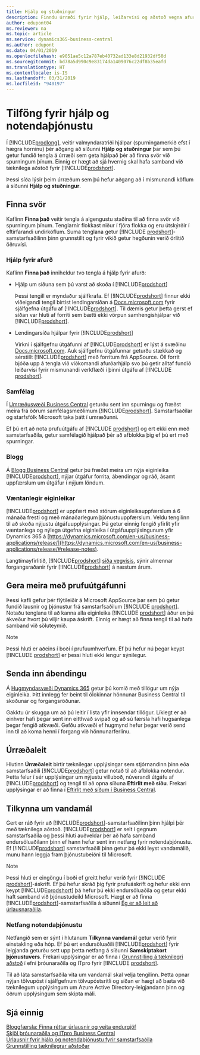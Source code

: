 ```yaml
---
title: Hjálp og stuðningur
description: Finndu úrræði fyrir hjálp, leiðarvísi og aðstoð vegna afurðar og kynntu þér hvernig á að fá tæknilega aðstoð fyrir Business Central.
author: edupont04
ms.reviewer: na
ms.topic: article
ms.service: dynamics365-business-central
ms.author: edupont
ms.date: 04/01/2019
ms.openlocfilehash: e9051ae5c12a787eb40732ad133e8d21932df50d
ms.sourcegitcommit: bd78a5d990c9e83174da1409076c22df8b35eafd
ms.translationtype: HT
ms.contentlocale: is-IS
ms.lasthandoff: 03/31/2019
ms.locfileid: "940197"
---
```

# <a name="resources-for-help-and-support"></a>Tilföng fyrir hjálp og notendaþjónustu

Í [!INCLUDE[prodlong](includes/prodlong.md)], veitir valmyndaratriði hjálpar (spurningamerkið efst í hægra horninu) þér aðgang að síðunni **Hjálp og stuðningur** þar sem þú getur fundið tengla á úrræði sem geta hjálpað þér að finna svör við spurningum þínum. Einnig er hægt að sjá hvernig skal hafa samband við tæknilega aðstoð fyrir [!INCLUDE[prodshort](includes/prodshort.md)].  

Þessi síða lýsir þeim úrræðum sem þú hefur aðgang að í mismunandi köflum á síðunni **Hjálp og stuðningur**.  

## <a name="finding-answers"></a>Finna svör

Kaflinn **Finna það** veitir tengla á algengustu staðina til að finna svör við spurningum þínum. Tenglarnir flokkast niður í fjóra flokka og eru útskýrðir í eftirfarandi undirköflum. Suma tenglana getur [!INCLUDE [prodshort](includes/prodshort.md)]-samstarfsaðilinn þinn grunnstillt og fyrir vikið getur hegðunin verið örlítið öðruvísi.  

### <a name="product-help"></a>Hjálp fyrir afurð

Kaflinn **Finna það** inniheldur tvo tengla á hjálp fyrir afurð:

- Hjálp um síðuna sem þú varst að skoða í [!INCLUDE[prodshort](includes/prodshort.md)]  

  Þessi tengill er myndaður sjálfkrafa. Ef [!INCLUDE[prodshort](includes/prodshort.md)] finnur ekki viðeigandi tengil birtist lendingarsíðan á [Docs.microsoft.com](index.md) fyrir sjálfgefna útgáfu af [!INCLUDE[prodshort](includes/prodshort.md)]. Til dæmis getur þetta gerst ef síðan var hluti af forriti sem bætti ekki vörpun samhengishjálpar við [!INCLUDE[prodshort](includes/prodshort.md)].  
- Lendingarsíða hjálpar fyrir [!INCLUDE[prodshort](includes/prodshort.md)]  

  Virkni í sjálfgefnu útgáfunni af [!INCLUDE[prodshort](includes/prodshort.md)] er lýst á svæðinu [Docs.microsoft.com](https://docs.microsoft.com/dynamics365/business-central). Auk sjálfgefnu útgáfunnar geturðu stækkað og sérstillt [!INCLUDE[prodshort](includes/prodshort.md)] með forritum frá AppSource. Öll forrit bjóða upp á tengla við viðkomandi afurðarhjálp svo þú getir alltaf fundið leiðarvísi fyrir mismunandi verkflæði í þinni útgáfu af [!INCLUDE [prodshort](includes/prodshort.md)].  

### <a name="community"></a>Samfélag

Í [Umræðusvæði Business Central](https://community.dynamics.com/business/f) geturðu sent inn spurningu og fræðst meira frá öðrum samfélagsmeðlimum [!INCLUDE[prodshort](includes/prodshort.md)]. Samstarfsaðilar og starfsfólk Microsoft taka þátt í umræðunni.  

Ef þú ert að nota prufuútgáfu af [!INCLUDE [prodshort](includes/prodshort.md)] og ert ekki enn með samstarfsaðila, getur samfélagið hjálpað þér að afblokka þig ef þú ert með spurningar.  

### <a name="blog"></a>Blogg

Á [Blogg Business Central](https://community.dynamics.com/business/b/financials) getur þú fræðst meira um nýja eiginleika [!INCLUDE[prodshort](includes/prodshort.md)], nýjar útgáfur forrita, ábendingar og ráð, ásamt uppfærslum um útgáfur í nýjum löndum.  

### <a name="capabilities-coming-soon"></a>Væntanlegir eiginleikar

[!INCLUDE[prodshort](includes/prodshort.md)] er uppfært með stórum eiginleikauppfærslum á 6 mánaða fresti og með mánaðarlegum þjónustuuppfærslum. Veldu tengilinn til að skoða nýjustu útgáfuupplýsingar. Þú getur einnig fengið yfirlit yfir væntanlega og nýlega útgefna eiginleika í útgáfuupplýsingunum yfir Dynamics 365 á [https://dynamics.microsoft.com/en-us/business-applications/release/](https://dynamics.microsoft.com/en-us/business-applications/release/#release-notes).  

Langtímayfirlitið, [!INCLUDE[prodshort](includes/prodshort.md)] [síða vegvísis](https://dynamics.microsoft.com/roadmap/business-central/), sýnir almennar forgangsraðanir fyrir [!INCLUDE[prodshort](includes/prodshort.md)] á næstum árum.  

## <a name="do-more-with-your-trial"></a>Gera meira með prufuútgáfunni

Þessi kafli gefur þér flýtileiðir á Microsoft AppSource þar sem þú getur fundið lausnir og þjónustur frá samstarfsaðilum [!INCLUDE [prodshort](includes/prodshort.md)]. Notaðu tenglana til að kanna alla eiginleika [!INCLUDE [prodshort](includes/prodshort.md)] áður en þú ákveður hvort þú viljir kaupa áskrift. Einnig er hægt að finna tengil til að hafa samband við söluteymið.

> [!NOTE]
> Þessi hluti er aðeins í boði í prufuumhverfum. Ef þú hefur nú þegar keypt [!INCLUDE [prodshort](includes/prodshort.md)] er þessi hluti ekki lengur sýnilegur.

## <a name="give-feedback"></a>Senda inn ábendingu

Á [Hugmyndasvæði Dynamics 365](https://aka.ms/bcideas) getur þú komið með tillögur um nýja eiginleika. Þitt innlegg fer beint til ólokinnar hönnunar Business Central til skoðunar og forgangsröðunar.  

Gakktu úr skugga um að þú leitir í lista yfir innsendar tillögur. Líklegt er að einhver hafi þegar sent inn eitthvað svipað og að sú færsla hafi hugsanlega þegar fengið atkvæði. Gefðu atkvæði ef hugmynd hefur þegar verið send inn til að koma henni í forgang við hönnunarferlinu.  

## <a name="troubleshooting"></a>Úrræðaleit

Hlutinn **Úrræðaleit** birtir tæknilegar upplýsingar sem stjórnandinn þinn eða samstarfsaðili [!INCLUDE[prodshort](includes/prodshort.md)] getur notað til að afblokka notendur. Þetta felur í sér upplýsingar um nýjustu villuboð, núverandi útgáfu af [!INCLUDE[prodshort](includes/prodshort.md)] og tengil til að opna síðuna **Eftirlit með síðu**. Frekari upplýsingar er að finna í [Eftirlit með síðum í Business Central](across-inspect-page.md).  

## <a name="report-a-problem"></a>Tilkynna um vandamál

Gert er ráð fyrir að [!INCLUDE[prodshort](includes/prodshort.md)]-samstarfsaðilinn þinn hjálpi þér með tæknilega aðstoð. [!INCLUDE[prodshort](includes/prodshort.md)] er selt í gegnum samstarfsaðila og þessi hluti auðveldar þér að hafa samband endursöluaðilann þinn ef hann hefur sent inn netfang fyrir notendaþjónustu. Ef [!INCLUDE[prodshort](includes/prodshort.md)] samstarfsaðili þinn getur þá ekki leyst vandamálið, munu hann leggja fram þjónustubeiðni til Microsoft.  

> [!NOTE]
> Þessi hluti er eingöngu í boði ef greitt hefur verið fyrir [!INCLUDE [prodshort](includes/prodshort.md)]-áskrift. Ef þú hefur skráð þig fyrir prufuáskrift og hefur ekki enn keypt [!INCLUDE[prodshort](includes/prodshort.md)] þá hefur þú ekki endursöluaðila og getur ekki haft samband við þjónustudeild Microsoft. Hægt er að finna [!INCLUDE[prodshort](includes/prodshort.md)]-samstarfsaðila á síðunni [Ég er að leit að úrlausnaraðila](https://go.microsoft.com/fwlink/?linkid=2038145).  

### <a name="support-email-address"></a>Netfang notendaþjónustu

Netfangið sem er sýnt í hlutanum **Tilkynna vandamál** getur verið fyrir einstakling eða hóp. Ef þú ert endursöluaðili [!INCLUDE[prodshort](includes/prodshort.md)] fyrir leigjanda geturðu sett upp þetta netfang á síðunni **Samskiptakort þjónustuvers**. Frekari upplýsingar er að finna í [Grunnstilling á tæknilegri aðstoð](/dynamics365/business-central/dev-itpro/technical-support) í efni þróunaraðila og ITpro fyrir [!INCLUDE [prodshort](includes/prodshort.md)].  

Til að láta samstarfsaðila vita um vandamál skal velja tengilinn. Þetta opnar nýjan tölvupóst í sjálfgefnum tölvupóstsritli og síðan er hægt að bæta við tæknilegum upplýsingum um Azure Active Directory-leigjandann þinn og öðrum upplýsingum sem skipta máli.  

## <a name="see-also"></a>Sjá einnig

[Bloggfærsla: Finna réttar úrlausnir og veita endurgjöf](https://community.dynamics.com/business/b/financials/archive/2018/12/04/find-the-right-resources-and-provide-feedback)  
[Skjöl þróunaraðila og ITpro Business Central](/dynamics365/business-central/dev-itpro/)  
[Úrlausnir fyrir hjálp og notendaþjónustu fyrir samstarfsaðila](/dynamics365/business-central/dev-itpro/help-and-support)  
[Grunnstilling tæknilegrar aðstoðar](/dynamics365/business-central/dev-itpro/technical-support)  
